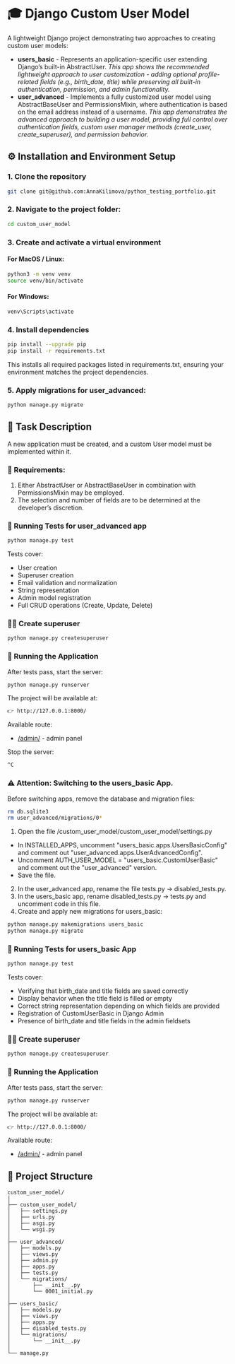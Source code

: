 # 🎓 Django Custom User Model
A lightweight Django project demonstrating two approaches to creating custom user models:

- **users_basic** - Represents an application-specific user extending Django’s built-in AbstractUser.
  *This app shows the recommended lightweight approach to user customization - adding optional profile-related fields (e.g., birth_date, title) while preserving all built-in authentication, permission, and admin functionality.*
- **user_advanced** - Implements a fully customized user model using AbstractBaseUser and PermissionsMixin, where authentication is based on the email address instead of a username.
  *This app demonstrates the advanced approach to building a user model, providing full control over authentication fields, custom user manager methods (create_user, create_superuser), and permission behavior.*


## ⚙️ Installation and Environment Setup
### 1. Clone the repository
```bash
git clone git@github.com:AnnaKilimova/python_testing_portfolio.git
```
### 2. Navigate to the project folder:
```bash
cd custom_user_model
```
### 3. Create and activate a virtual environment
#### For MacOS / Linux:
```bash
python3 -m venv venv
source venv/bin/activate    
```  
#### For Windows:
```bash
venv\Scripts\activate    
```
### 4. Install dependencies
```bash
pip install --upgrade pip
pip install -r requirements.txt    
```
This installs all required packages listed in requirements.txt, ensuring your environment matches the project dependencies.
### 5. Apply migrations for user_advanced:
```bash
python manage.py migrate
```
## 🧩 Task Description
A new application must be created, and a custom User model must be implemented within it.
### 📝 Requirements:
1. Either AbstractUser or AbstractBaseUser in combination with PermissionsMixin may be employed.
2. The selection and number of fields are to be determined at the developer’s discretion.
### 🧪 Running Tests for user_advanced app
```bash
python manage.py test
```
Tests cover:
- User creation
- Superuser creation
- Email validation and normalization
- String representation
- Admin model registration
- Full CRUD operations (Create, Update, Delete)
### 🙋‍♂️ Create superuser
```bash
python manage.py createsuperuser
```
### 🚀 Running the Application
After tests pass, start the server:
```bash
python manage.py runserver
```
The project will be available at:
```bash
👉 http://127.0.0.1:8000/
```
Available route:
- [/admin/](http://127.0.0.1:8000/admin/) - admin panel

Stop the server:
```bash
^C
```
### **⚠ Attention:** Switching to the users_basic App.
Before switching apps, remove the database and migration files:
```bash
rm db.sqlite3
rm user_advanced/migrations/0*
```
1. Open the file /custom_user_model/custom_user_model/settings.py
- In INSTALLED_APPS, uncomment "users_basic.apps.UsersBasicConfig"
and comment out "user_advanced.apps.UserAdvancedConfig".
- Uncomment AUTH_USER_MODEL = "users_basic.CustomUserBasic"
and comment out the "user_advanced" version.
- Save the file.
2. In the user_advanced app, rename the file tests.py → disabled_tests.py. 
3. In the users_basic app, rename disabled_tests.py → tests.py and uncomment code in this file.
4. Create and apply new migrations for users_basic:
```bash
python manage.py makemigrations users_basic
python manage.py migrate
```
### 🧪 Running Tests for users_basic App
```bash
python manage.py test
```
Tests cover:
- Verifying that birth_date and title fields are saved correctly
- Display behavior when the title field is filled or empty
- Correct string representation depending on which fields are provided
- Registration of CustomUserBasic in Django Admin
- Presence of birth_date and title fields in the admin fieldsets

### 🙋‍♂️ Create superuser
```bash
python manage.py createsuperuser
```
### 🚀 Running the Application
After tests pass, start the server:
```bash
python manage.py runserver
```
The project will be available at:
```bash
👉 http://127.0.0.1:8000/
```
Available route:
- [/admin/](http://127.0.0.1:8000/admin/) - admin panel
## 🧱 Project Structure
```
custom_user_model/
│
├── custom_user_model/
│   ├── settings.py
│   ├── urls.py
│   ├── asgi.py
│   └── wsgi.py
│
├── user_advanced/
│   ├── models.py
│   ├── views.py
│   ├── admin.py
│   ├── apps.py
│   ├── tests.py
│   └── migrations/
│       ├── __init__.py
│       └── 0001_initial.py
│
├── users_basic/
│   ├── models.py
│   ├── views.py
│   ├── apps.py
│   ├── disabled_tests.py
│   └── migrations/
│       └── __init__.py
│
└── manage.py
```

